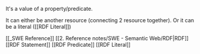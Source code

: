It's a value of a property/predicate.

It can either be another resource (connecting 2 resource together).
Or it can be a literal ([[RDF Literal]])

[[_SWE Reference]]
[[2. Reference notes/SWE - Semantic Web/RDF|RDF]]
[[RDF Statement]]
[[RDF Predicate]]
[[RDF Literal]]
